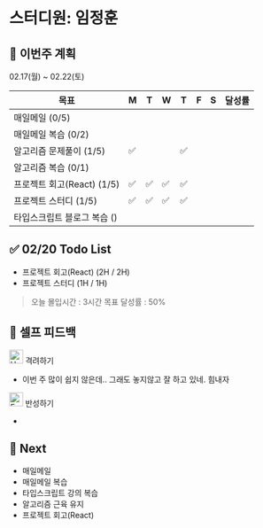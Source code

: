 # 스터디원: 임정훈

## 🚀 이번주 계획

02.17(월) ~ 02.22(토)

| 목표                        | M   | T   | W   | T   | F   | S   | 달성률 |
| --------------------------- | --- | --- | --- | --- | --- | --- | ------ |
| 매일메일 (0/5)              |     |     |     |     |     |     |        |
| 매일메일 복습 (0/2)         |     |     |     |     |     |     |        |
| 알고리즘 문제풀이 (1/5)     | ✅  |     |     | ✅  |     |     |        |
| 알고리즘 복습 (0/1)         |     |     |     |     |     |     |        |
| 프로젝트 회고(React) (1/5)  | ✅  | ✅  | ✅  | ✅  |     |     |        |
| 프로젝트 스터디 (1/5)       | ✅  | ✅  | ✅  | ✅  |     |     |        |
| 타입스크립트 블로그 복습 () |     |     |     |     |     |     |        |

## ✅ 02/20 Todo List

- 프로젝트 회고(React) (2H / 2H)
- 프로젝트 스터디 (1H / 1H)

> 오늘 몰입시간 : 3시간
> 목표 달성률 : 50%

## 🎉 셀프 피드백

<img src="https://raw.githubusercontent.com/Tarikul-Islam-Anik/Animated-Fluent-Emojis/master/Emojis/Smilies/Hugging%20Face.png" alt="Hugging Face" width="25" height="25"> 격려하기</img>

- 이번 주 많이 쉽지 않은데.. 그래도 놓지않고 잘 하고 있네. 힘내자

<img src="https://raw.githubusercontent.com/Tarikul-Islam-Anik/Animated-Fluent-Emojis/master/Emojis/Smilies/Face%20with%20Monocle.png" alt="Face with Monocle" width="25" height="25"> 반성하기</img>

-

## 🌱 Next

- 매일메일
- 매일메일 복습
- 타입스크립트 강의 복습
- 알고리즘 근육 유지
- 프로젝트 회고(React)
